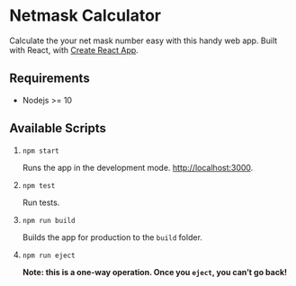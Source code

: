# Netmask Calculator

Calculate the your net mask number easy with this handy web app.
Built with React, with [Create React App](https://github.com/facebook/create-react-app).

## Requirements

- Nodejs >= 10

## Available Scripts

1. `npm start`

    Runs the app in the development mode. [http://localhost:3000](http://localhost:3000).

2. `npm test`

    Run tests.

3. `npm run build`

    Builds the app for production to the `build` folder.

4. `npm run eject`

    **Note: this is a one-way operation. Once you `eject`, you can’t go back!**
